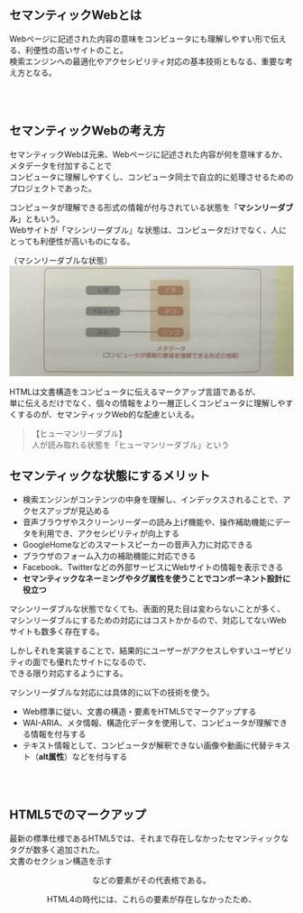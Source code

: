 
## セマンティックWebとは
Webページに記述された内容の意味をコンピュータにも理解しやすい形で伝える、利便性の高いサイトのこと。  
検索エンジンへの最適化やアクセシビリティ対応の基本技術ともなる、重要な考え方となる。  

<br><br>

## セマンティックWebの考え方
セマンティックWebは元来、Webページに記述された内容が何を意味するか、メタデータを付加することで  
コンピュータに理解しやすくし、コンピュータ同士で自立的に処理させるためのプロジェクトであった。  

コンピュータが理解できる形式の情報が付与されている状態を「**マシンリーダブル**」ともいう。  
Webサイトが「マシンリーダブル」な状態は、コンピュータだけでなく、人にとっても利便性が高いものになる。  

（マシンリーダブルな状態）
![マシンリー](images/7ba58848-f84c-4505-853c-772ae3f6f233-0.jpg)

HTMLは文書構造をコンピュータに伝えるマークアップ言語であるが、  
単に伝えるだけでなく、個々の情報をより一層正しくコンピュータに理解しやすくするのが、セマンティックWeb的な配慮といえる。  

>  【ヒューマンリーダブル】  
> 人が読み取れる状態を「ヒューマンリーダブル」という


## セマンティックな状態にするメリット
* 検索エンジンがコンテンツの中身を理解し、インデックスされることで、アクセスアップが見込める
* 音声ブラウザやスクリーンリーダーの読み上げ機能や、操作補助機能にデータを利用でき、アクセシビリティが向上する
* GoogleHomeなどのスマートスピーカーの音声入力に対応できる
* ブラウザのフォーム入力の補助機能に対応できる
* Facebook、Twitterなどの外部サービスにWebサイトの情報を表示できる
* **セマンティックなネーミングやタグ属性を使うことでコンポーネント設計に役立つ**

マシンリーダブルな状態でなくても、表面的見た目は変わらないことが多く、  
マシンリーダブルにするための対応にはコストかかるので、対応してないWebサイトも数多く存在する。  

しかしそれを実装することで、結果的にユーザーがアクセスしやすいユーザビリティの面でも優れたサイトになるので、  
できる限り対応するようにする。  

マシンリーダブルな対応には具体的に以下の技術を使う。  

* Web標準に従い、文書の構造・要素をHTML5でマークアップする
* WAI-ARIA、メタ情報、構造化データを使用して、コンピュータが理解できる情報を付与する
* テキスト情報として、コンピュータが解釈できない画像や動画に代替テキスト（**alt属性**）などを付与する

<br><br>

## HTML5でのマークアップ
最新の標準仕様であるHTML5では、それまで存在しなかったセマンティックなタグが数多く追加された。  
文書のセクション構造を示す **<header> <main> <nav> <section>** などの要素がその代表格である。  

HTML4の時代には、これらの要素が存在しなかったため、  











